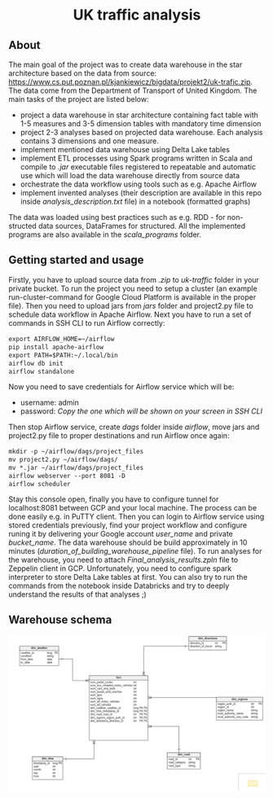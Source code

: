 <h1 align="center">
    UK traffic analysis
</h1>

## About
The main goal of the project was to create data warehouse in the star architecture based on the data from source: https://www.cs.put.poznan.pl/kjankiewicz/bigdata/projekt2/uk-trafic.zip. The data come from the Department of Transport of United Kingdom. The main tasks of the project are listed below:

- project a data warehouse in star architecture containing fact table with 1-5 measures and 3-5 dimension tables with mandatory time dimension
- project 2-3 analyses based on projected data warehouse. Each analysis contains 3 dimensions and one measure.
- implement mentioned data warehouse using Delta Lake tables
- implement ETL processes using Spark programs written in Scala and compile to <i>.jar</i> executable files registered to repeatable and automatic use which will load the data warehouse directly from source data
- orchestrate the data workflow using tools such as e.g. Apache Airflow
- implement invented analyses (their description are available in this repo inside <i>analysis_description.txt</i> file) in a notebook (formatted graphs)

The data was loaded using best practices such as e.g. RDD - for non-structed data sources, DataFrames for structured. All the implemented programs are also available in the <i>scala_programs</i> folder.

## Getting started and usage
Firstly, you have to upload source data from <i>.zip</i> to <i>uk-traffic</i> folder in your private bucket. To run the project you need to setup a cluster (an example run-cluster-command for Google Cloud Platform is available in the proper file). Then you need to upload jars from <i>jars</i> folder and project2.py file to schedule data workflow in Apache Airflow. Next you have to run a set of commands in SSH CLI to run Airflow correctly:
```
export AIRFLOW_HOME=~/airflow
pip install apache-airflow
export PATH=$PATH:~/.local/bin
airflow db init
airflow standalone
```
Now you need to save credentials for Airflow service which will be: 

- username: admin
- password: <i>Copy the one which will be shown on your screen in SSH CLI</i>

Then stop Airflow service, create <i>dags</i> folder inside <i>airflow</i>, move jars and project2.py file to proper destinations and run Airflow once again:

```
mkdir -p ~/airflow/dags/project_files
mv project2.py ~/airflow/dags/
mv *.jar ~/airflow/dags/project_files
airflow webserver --port 8081 -D
airflow scheduler
```

Stay this console open, finally you have to configure tunnel for localhost:8081 between GCP and your local machine. The process can be done easily e.g. in PuTTY client. Then you can login to Airflow service using stored credentials previously, find your project workflow and configure runing it by delivering your Google account <i>user_name</i> and private <i>bucket_name</i>. The data warehouse should be build approximately in 10 minutes (<i>duration_of_building_warehouse_pipeline</i> file). To run analyses for the warehouse, you need to attach <i>Final_analysis_results.zpln</i> file to Zeppelin client in GCP. Unfortunately, you need to configure spark interpreter to store Delta Lake tables at first. You can also try to run the commands from the notebook inside Databricks and try to deeply understand the results of that analyses ;)

## Warehouse schema
![Warehouse schema](./warehouse_schema.png)